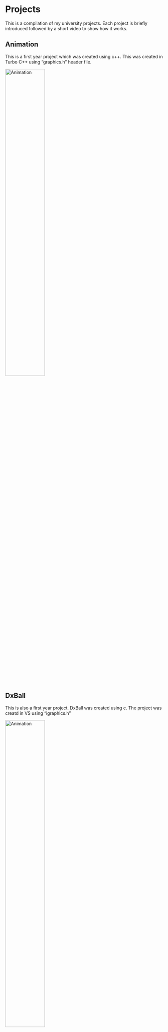# Projects
This is a compilation of my university projects. Each project is briefly introduced followed by a short video to show how it works.

## Animation 
This is a first year project which was created using c++. This was created in Turbo C++ using “graphics.h” header file.  

<div>
  <a href="https://vimeo.com/242532677"><img src="https://i.imgur.com/kDo3ni8.png" width="50%" height="50%" alt="Animation"></a>
</div>

## DxBall
This is also a first year project. DxBall was created using c. The project was creatd in VS using “igraphics.h”
<div>
  <a href="https://vimeo.com/242537307"><img src="https://i.imgur.com/x6s9CZ7.png" width="50%" height="50%" alt="Animation"></a>
</div>

## Snake
This is a second year project. This is a replica of the famous snake mobile game. The project as created using java. 
<div>
  <a href="https://vimeo.com/242525736"><img src="https://i.imgur.com/8vTvl7M.png" width="50%" height="50%" alt="Animation"></a>
</div>

## Calculator
This is a second year project created using java. This is a simple calculator app which delivers dynamic result. This project was selected as the best project in our section (in java course).
<div>
  <a href="https://vimeo.com/242537283"><img src="https://i.imgur.com/aqYbYCN.png" width="50%" height="50%" alt="Animation"></a>
</div>

## Next to Solve
This is a third year project. Next to solve uses codeforces api to get the number of problems solved by an user in a category and classify the user into different skill levels. Then the app suggests the user problems matching his skill level. It also compare codeforces user profiles. This is an ASP.NET MVC project created in VS.
<div>
  <a href="https://vimeo.com/242536503"><img src="https://i.imgur.com/Vyu00DV.png" width="50%" height="50%" alt="Animation"></a>
</div>
